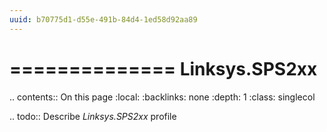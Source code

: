```yaml
---
uuid: b70775d1-d55e-491b-84d4-1ed58d92aa89
---
```



==============
Linksys.SPS2xx
==============

.. contents:: On this page
    :local:
    :backlinks: none
    :depth: 1
    :class: singlecol

.. todo::
    Describe *Linksys.SPS2xx* profile

